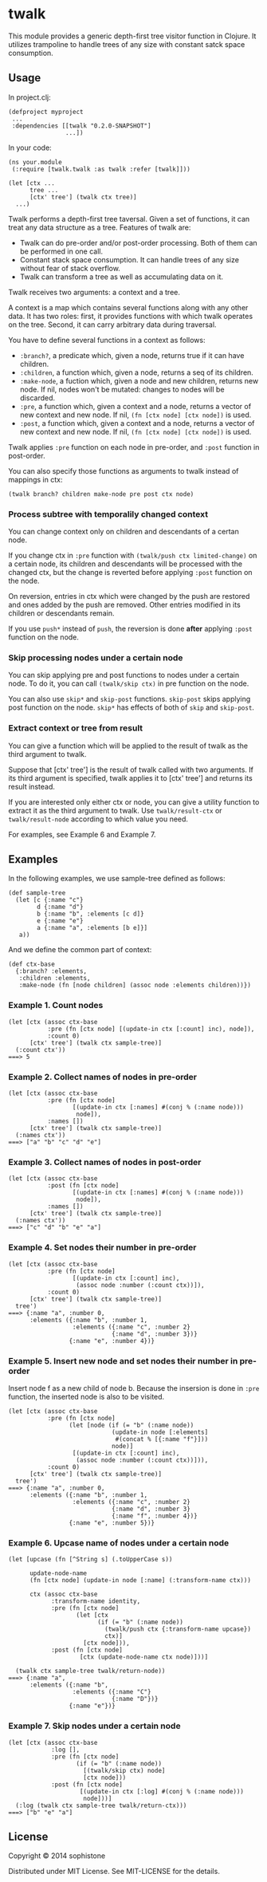 # twalk

This module provides a generic depth-first tree visitor function in Clojure.
It utilizes trampoline to handle trees of any size with constant satck space consumption.

## Usage

In project.clj:

    (defproject myproject
     ...
     :dependencies [[twalk "0.2.0-SNAPSHOT"]
                    ...])
					
In your code:

    (ns your.module
     (:require [twalk.twalk :as twalk :refer [twalk]]))
    
    (let [ctx ...
          tree ...
          [ctx' tree'] (twalk ctx tree)]
      ...)

Twalk performs a depth-first tree taversal.
Given a set of functions, it can treat any data structure as a tree.
Features of twalk are:

 * Twalk can do pre-order and/or post-order processing.  Both of them can be performed in one call.
 * Constant stack space consumption.  It can handle trees of any size without fear of stack overflow.
 * Twalk can transform a tree as well as accumulating data on it.

Twalk receives two arguments: a context and a tree.

A context is a map which contains several functions along with any other data.
It has two roles:
first, it provides functions with which twalk operates on the tree.
Second, it can carry arbitrary data during traversal.

You have to define several functions in a context as follows:

 * `:branch?`, a predicate which, given a node, returns true if it can have children.
 * `:children`, a function which, given a node, returns a seq of its children.
 * `:make-node`, a fuction which, given a node and new children, returns new node. If nil, nodes won't be mutated: changes to nodes will be discarded.
 * `:pre`, a function which, given a context and a node, returns a vector of new context and new node. If nil, `(fn [ctx node] [ctx node])` is used.
 * `:post`, a function which, given a context and a node, returns a vector of new context and new node. If nil, `(fn [ctx node] [ctx node])` is used.

Twalk applies `:pre` function on each node in pre-order, and `:post` function in post-order.

You can also specify those functions as arguments to twalk instead of mappings in ctx: 

    (twalk branch? children make-node pre post ctx node)

### Process subtree with temporalily changed context

You can change context only on children and descendants of a certan node.

If you change ctx in `:pre` function with `(twalk/push ctx limited-change)`
on a certain node, its children and descendants will be processed with
the changed ctx, but the change is reverted before applying `:post` function
on the node.

On reversion, entries in ctx which were changed by the push are restored
and ones added by the push are removed.  Other entries modified in
its children or descendants remain.

If you use `push*` instead of `push`, the reversion is done **after**
applying `:post` function on the node.

### Skip processing nodes under a certain node

You can skip applying pre and post functions to nodes under a certain node.
To do it, you can call `(twalk/skip ctx)` in pre function on the node.

You can also use `skip*` and `skip-post` functions.
`skip-post` skips applying post function on the node.
`skip*` has effects of both of `skip` and `skip-post`.

### Extract context or tree from result

You can give a function which will be applied to the result of
twalk as the third argument to twalk.

Suppose that [ctx' tree'] is the result of twalk called with two arguments.
If its third argument is specified, twalk applies it to [ctx' tree']
and returns its result instead.

If you are interested only either ctx or node, you can give
a utility function to extract it as the third argument to twalk.
Use `twalk/result-ctx` or `twalk/result-node` according to
which value you need.

For examples, see Example 6 and Example 7.

## Examples

In the following examples, we use sample-tree defined as follows:

    (def sample-tree
	  (let [c {:name "c"}
	        d {:name "d"}
			b {:name "b", :elements [c d]}
			e {:name "e"}
			a {:name "a", :elements [b e]}]
	   a))

And we define the common part of context:

    (def ctx-base
	  {:branch? :elements,
	   :children :elements,
	   :make-node (fn [node children] (assoc node :elements children))})

### Example 1. Count nodes

    (let [ctx (assoc ctx-base
               :pre (fn [ctx node] [(update-in ctx [:count] inc), node]),
               :count 0)
          [ctx' tree'] (twalk ctx sample-tree)]
      (:count ctx'))
    ===> 5

### Example 2. Collect names of nodes in pre-order

    (let [ctx (assoc ctx-base
               :pre (fn [ctx node]
                      [(update-in ctx [:names] #(conj % (:name node)))
                       node]),
               :names [])
          [ctx' tree'] (twalk ctx sample-tree)]
      (:names ctx'))
    ===> ["a" "b" "c" "d" "e"]

### Example 3. Collect names of nodes in post-order

    (let [ctx (assoc ctx-base
               :post (fn [ctx node]
                      [(update-in ctx [:names] #(conj % (:name node)))
                       node]),
               :names [])
          [ctx' tree'] (twalk ctx sample-tree)]
      (:names ctx'))
    ===> ["c" "d" "b" "e" "a"]

### Example 4. Set nodes their number in pre-order

    (let [ctx (assoc ctx-base
               :pre (fn [ctx node]
                      [(update-in ctx [:count] inc),
					   (assoc node :number (:count ctx))]),
               :count 0)
          [ctx' tree'] (twalk ctx sample-tree)]
      tree')
    ===> {:name "a", :number 0,
	      :elements ({:name "b", :number 1,
		              :elements ({:name "c", :number 2}
					             {:name "d", :number 3})}
					 {:name "e", :number 4})}

### Example 5. Insert new node and set nodes their number in pre-order

Insert node f as a new child of node b.
Because the insersion is done in `:pre` function,
the inserted node is also to be visited.

    (let [ctx (assoc ctx-base
               :pre (fn [ctx node]
			         (let [node (if (= "b" (:name node))
					             (update-in node [:elements]
								  #(concat % [{:name "f"}]))
								 node)]
                      [(update-in ctx [:count] inc),
					   (assoc node :number (:count ctx))])),
               :count 0)
          [ctx' tree'] (twalk ctx sample-tree)]
      tree')
    ===> {:name "a", :number 0,
	      :elements ({:name "b", :number 1,
		              :elements ({:name "c", :number 2}
					             {:name "d", :number 3}
					             {:name "f", :number 4})}
					 {:name "e", :number 5})}

### Example 6. Upcase name of nodes under a certain node

    (let [upcase (fn [^String s] (.toUpperCase s))

          update-node-name
          (fn [ctx node] (update-in node [:name] (:transform-name ctx)))

          ctx (assoc ctx-base
                :transform-name identity,
                :pre (fn [ctx node]
                       (let [ctx
                             (if (= "b" (:name node))
                               (twalk/push ctx {:transform-name upcase})
                               ctx)]
                         [ctx node])),
                :post (fn [ctx node]
                        [ctx (update-node-name ctx node)]))]

      (twalk ctx sample-tree twalk/return-node))
    ===> {:name "a",
	      :elements ({:name "b",
		              :elements ({:name "C"}
					             {:name "D"})}
					 {:name "e"})}

### Example 7. Skip nodes under a certain node

    (let [ctx (assoc ctx-base
                :log [],
                :pre (fn [ctx node]
                       (if (= "b" (:name node)) 
                         [(twalk/skip ctx) node]
                         [ctx node]))
                :post (fn [ctx node]
                        [(update-in ctx [:log] #(conj % (:name node)))
                         node]))]
      (:log (twalk ctx sample-tree twalk/return-ctx)))
    ===> ["b" "e" "a"]

## License

Copyright © 2014 sophistone

Distributed under MIT License.  See MIT-LICENSE for the details.
